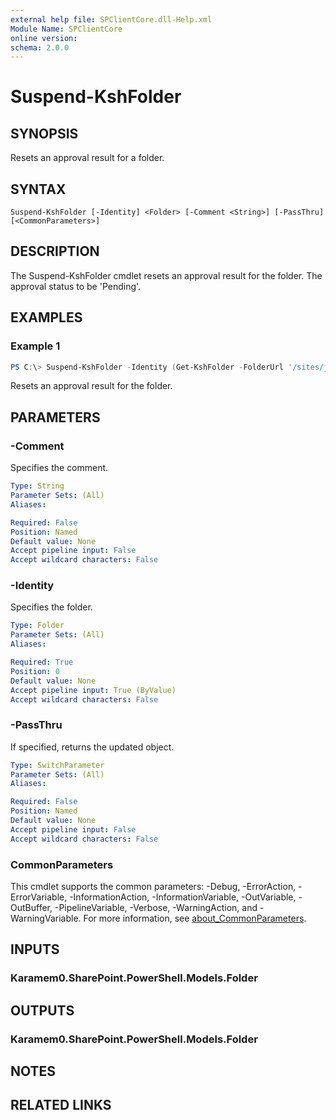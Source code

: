 ```yaml
---
external help file: SPClientCore.dll-Help.xml
Module Name: SPClientCore
online version:
schema: 2.0.0
---
```


# Suspend-KshFolder

## SYNOPSIS
Resets an approval result for a folder.

## SYNTAX

```
Suspend-KshFolder [-Identity] <Folder> [-Comment <String>] [-PassThru] [<CommonParameters>]
```

## DESCRIPTION
The Suspend-KshFolder cmdlet resets an approval result for the folder. The approval status to be 'Pending'.

## EXAMPLES

### Example 1
```powershell
PS C:\> Suspend-KshFolder -Identity (Get-KshFolder -FolderUrl '/sites/japan/hr/Shared%20Documents/Templates')
```

Resets an approval result for the folder.

## PARAMETERS

### -Comment
Specifies the comment.

```yaml
Type: String
Parameter Sets: (All)
Aliases:

Required: False
Position: Named
Default value: None
Accept pipeline input: False
Accept wildcard characters: False
```

### -Identity
Specifies the folder.

```yaml
Type: Folder
Parameter Sets: (All)
Aliases:

Required: True
Position: 0
Default value: None
Accept pipeline input: True (ByValue)
Accept wildcard characters: False
```

### -PassThru
If specified, returns the updated object.

```yaml
Type: SwitchParameter
Parameter Sets: (All)
Aliases:

Required: False
Position: Named
Default value: None
Accept pipeline input: False
Accept wildcard characters: False
```

### CommonParameters
This cmdlet supports the common parameters: -Debug, -ErrorAction, -ErrorVariable, -InformationAction, -InformationVariable, -OutVariable, -OutBuffer, -PipelineVariable, -Verbose, -WarningAction, and -WarningVariable. For more information, see [about_CommonParameters](http://go.microsoft.com/fwlink/?LinkID=113216).

## INPUTS

### Karamem0.SharePoint.PowerShell.Models.Folder

## OUTPUTS

### Karamem0.SharePoint.PowerShell.Models.Folder

## NOTES

## RELATED LINKS
